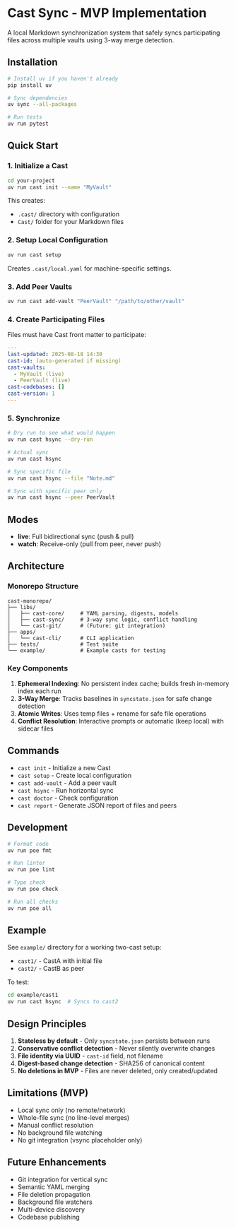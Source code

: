 # Cast Sync - MVP Implementation

A local Markdown synchronization system that safely syncs participating files across multiple vaults using 3-way merge detection.

## Installation

```bash
# Install uv if you haven't already
pip install uv

# Sync dependencies
uv sync --all-packages

# Run tests
uv run pytest
```

## Quick Start

### 1. Initialize a Cast

```bash
cd your-project
uv run cast init --name "MyVault"
```

This creates:
- `.cast/` directory with configuration
- `Cast/` folder for your Markdown files

### 2. Setup Local Configuration

```bash
uv run cast setup
```

Creates `.cast/local.yaml` for machine-specific settings.

### 3. Add Peer Vaults

```bash
uv run cast add-vault "PeerVault" "/path/to/other/vault"
```

### 4. Create Participating Files

Files must have Cast front matter to participate:

```yaml
---
last-updated: 2025-08-18 14:30
cast-id: (auto-generated if missing)
cast-vaults:
  - MyVault (live)
  - PeerVault (live)
cast-codebases: []
cast-version: 1
---
```

### 5. Synchronize

```bash
# Dry run to see what would happen
uv run cast hsync --dry-run

# Actual sync
uv run cast hsync

# Sync specific file
uv run cast hsync --file "Note.md"

# Sync with specific peer only
uv run cast hsync --peer PeerVault
```

## Modes

- **live**: Full bidirectional sync (push & pull)
- **watch**: Receive-only (pull from peer, never push)

## Architecture

### Monorepo Structure

```
cast-monorepo/
├── libs/
│   ├── cast-core/     # YAML parsing, digests, models
│   ├── cast-sync/     # 3-way sync logic, conflict handling
│   └── cast-git/      # (Future: git integration)
├── apps/
│   └── cast-cli/      # CLI application
├── tests/             # Test suite
└── example/           # Example casts for testing
```

### Key Components

1. **Ephemeral Indexing**: No persistent index cache; builds fresh in-memory index each run
2. **3-Way Merge**: Tracks baselines in `syncstate.json` for safe change detection
3. **Atomic Writes**: Uses temp files + rename for safe file operations
4. **Conflict Resolution**: Interactive prompts or automatic (keep local) with sidecar files

## Commands

- `cast init` - Initialize a new Cast
- `cast setup` - Create local configuration
- `cast add-vault` - Add a peer vault
- `cast hsync` - Run horizontal sync
- `cast doctor` - Check configuration
- `cast report` - Generate JSON report of files and peers

## Development

```bash
# Format code
uv run poe fmt

# Run linter
uv run poe lint

# Type check
uv run poe check

# Run all checks
uv run poe all
```

## Example

See `example/` directory for a working two-cast setup:
- `cast1/` - CastA with initial file
- `cast2/` - CastB as peer

To test:
```bash
cd example/cast1
uv run cast hsync  # Syncs to cast2
```

## Design Principles

1. **Stateless by default** - Only `syncstate.json` persists between runs
2. **Conservative conflict detection** - Never silently overwrite changes
3. **File identity via UUID** - `cast-id` field, not filename
4. **Digest-based change detection** - SHA256 of canonical content
5. **No deletions in MVP** - Files are never deleted, only created/updated

## Limitations (MVP)

- Local sync only (no remote/network)
- Whole-file sync (no line-level merges)
- Manual conflict resolution
- No background file watching
- No git integration (vsync placeholder only)

## Future Enhancements

- Git integration for vertical sync
- Semantic YAML merging
- File deletion propagation
- Background file watchers
- Multi-device discovery
- Codebase publishing